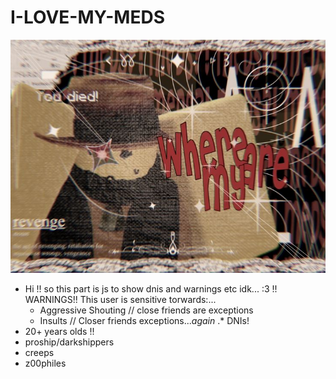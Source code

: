 # I-LOVE-MY-MEDS

![Image Alt](https://github.com/fqxxie/I-LOVE-MY-MEDS/blob/main/Thomas%20%5E_%5E%20!!.jpeg?raw=true)

- Hi !! so this part is js to show dnis and warnings etc idk... :3
  !! WARNINGS!!
  This user is sensitive torwards:...
  - Aggressive Shouting // close friends are exceptions
  - Insults // Closer friends exceptions...*again*
.* DNIs!
- 20+ years olds !!
- proship/darkshippers
- creeps
- z00philes
